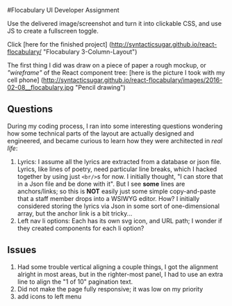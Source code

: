 #Flocabulary UI Developer Assignment

Use the delivered image/screenshot and turn it into clickable CSS, and use JS to create a fullscreen toggle.

Click [here for the finished project] (http://syntacticsugar.github.io/react-flocabulary/ "Flocabulary 3-Column-Layout")

The first thing I did was draw on a piece of paper a rough mockup, or *"wireframe"* of the React component tree: [here is the picture I took with my cell phone] (http://syntacticsugar.github.io/react-flocabulary/images/2016-02-08__flocabulary.jpg "Pencil drawing") 

## Questions

During my coding process, I ran into some interesting questions wondering how some technical parts of the layout are actually designed and engineered, and became curious to learn how they were architected in *real life*:

1. Lyrics:  I assume all the lyrics are extracted from a database or json file.  Lyrics, like lines of poetry, need particular line breaks, which I hacked together by using just `<br/>`s for now.  I initially thought, "I can store that in a Json file and be done with it".  But I see **some** lines are anchors/links; so this is **NOT** easily just some simple copy-and-paste that a staff member drops into a WSIWYG editor.  How?  I initially considered storing the lyrics via Json in some sort of one-dimensional array, but the anchor link is a bit tricky...
2. Left nav li options:  Each has its own svg icon, and URL path; I wonder if they created components for each li option?  

## Issues
1. Had some trouble vertical aligning a couple things, I got the alignment alright in most areas, but in the righter-most panel, I had to use an extra line to align the "1 of 10" pagination text.
2. Did not make the page fully responsive; it was low on my priority
3. add icons to left menu
